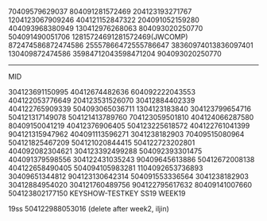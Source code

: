 70409579629037 804091281572469 204123193271767 1204123067909246 404121152847322 204091052159280 404093968380949 130412976268063 
804093020250770 504091490051706
12815724691281572469(JWCOMP)  872474586872474586  25557866472555786647 38360974013836097401 130409872474586 35984712043598471204
904093020250770


-------------------------------
MID

304123691150995
40412674482636
604092222043553
404122053776649
204123531526070
30412884402339
404122765909339
504093065036711
1304123183840
304123799654716
504121317149078 
504121413789760
704123059501810
404124066287580
80409150041219
40412376906405
504123225618572
404122761041399
904121315947962
404091113596271
3041238182903
70409515080964
504121825467209
504121020844415
504122723202801
404092082304621
304123392499288
504092393301475
404091379598556
304122431035243
90409645613886
50412672008138
404122658490405
504094105983281
1104092653736893
30409651344812
904123130642314
504091553336564
3041238182903
30412884954020
304121760489756
904122795617632
80409141007660
504123802177150
KEYSHOW-TESTKEY SS19 WEEK19

19ss
504122988053016 (delete after week2, iljin)

